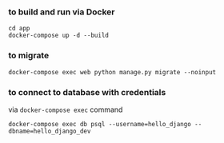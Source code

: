 ### to build and run via Docker
```commandline
cd app
docker-compose up -d --build
```

### to migrate
```commandline
docker-compose exec web python manage.py migrate --noinput
```

### to connect to database with credentials
via `docker-compose exec` command
```commandline
docker-compose exec db psql --username=hello_django --dbname=hello_django_dev
```
